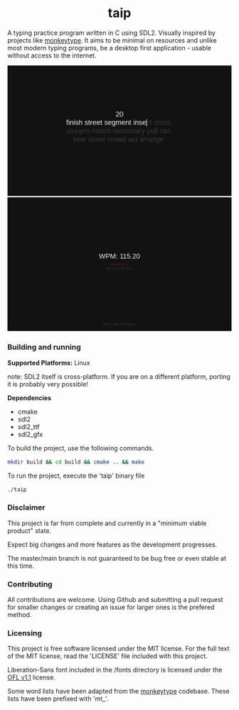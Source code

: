 <h1 align="center">taip</h1>

A typing practice program written in C using SDL2. Visually inspired by projects like [monkeytype](https://github.com/monkeytypegame/monkeytype). It aims to be minimal on resources and unlike most modern typing programs, be a desktop first application - usable without access to the internet.

<img title="" src="img/preview1.png" alt="">

<img title="" src="img/preview2.png" alt="">

### Building and running

**Supported Platforms:** Linux

note: SDL2 itself is cross-platform. If you are on a different platform, porting it is probably very possible!



**Dependencies**

- cmake
- sdl2
- sdl2\_ttf
- sdl2\_gfx

To build the project, use the following commands.

```bash
mkdir build && cd build && cmake .. && make
```

To run the project, execute the 'taip' binary file

```bash
./taip
```

### Disclaimer

This project is far from complete and currently in a "minimum viable product" state.

Expect big changes and more features as the development progresses.

The master/main branch is not guaranteed to be bug free or even stable at this time.

### Contributing

All contributions are welcome. Using Github and submitting a pull request for smaller changes or creating an issue for larger ones is the prefered method.

### Licensing

This project is free software licensed under the MIT license. For the full text of the MIT license, read the 'LICENSE' file included with this project.

Liberation-Sans font included in the /fonts directory is licensed under the [OFL v1.1](https://github.com/liberationfonts/liberation-fonts/blob/main/LICENSE) license.

Some word lists have been adapted from the [monkeytype](https://github.com/monkeytypegame/monkeytype) codebase. These lists have been prefixed with 'mt_'.
